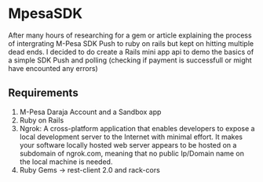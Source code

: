 # MpesaSDK
After many hours of researching for a gem or article explaining the process of intergrating M-Pesa SDK Push to ruby on rails but kept on hitting multiple dead ends. I decided to do create a Rails mini app api to demo the basics of a simple SDK Push and polling (checking if payment is successfull or might have encounted any errors)
## Requirements
1. M-Pesa Daraja Account and a Sandbox app
2. Ruby on Rails
3. Ngrok: A cross-platform application that enables developers to expose a local development server to the Internet with minimal effort. It makes your software locally hosted web server appears to be  hosted on a subdomain  of ngrok.com, meaning that no public Ip/Domain name on the local machine is needed.
4. Ruby Gems -> rest-client 2.0 and rack-cors
